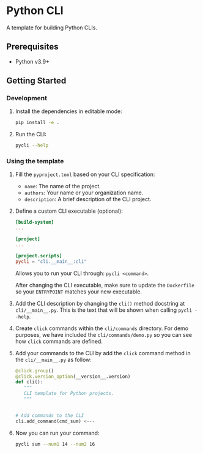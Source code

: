 # Python CLI

A template for building Python CLIs.

## Prerequisites

- Python v3.9+

## Getting Started

### Development

1. Install the dependencies in editable mode:

   ```bash
   pip install -e .
   ```

2. Run the CLI:

   ```bash
   pycli --help
   ```

### Using the template

1. Fill the `pyproject.toml` based on your CLI specification:

   - `name`: The name of the project.
   - `authors`: Your name or your organization name.
   - `description`: A brief description of the CLI project.

2. Define a custom CLI executable (optional):

   ```toml
   [build-system]
   ...

   [project]
   ...

   [project.scripts]
   pycli = "cli.__main__:cli"
   ```

   Allows you to run your CLI through: `pycli <command>`.

   After changing the CLI executable, make sure to update the `Dockerfile` so your `ENTRYPOINT` matches your new executable.

3. Add the CLI description by changing the `cli()` method docstring at `cli/__main__.py`. This is the text that will be shown when calling `pycli --help`.

4. Create `click` commands within the `cli/commands` directory. For demo purposes, we have included the `cli/commands/demo.py` so you can see how `click` commands are defined.

5. Add your commands to the CLI by add the `click` command method in the `cli/__main__.py` as follow:

   ```python
   @click.group()
   @click.version_option(__version__.version)
   def cli():
      """
      CLI template for Python projects.
      """


   # Add commands to the CLI
   cli.add_command(cmd_sum) <---
   ```

6. Now you can run your command:

   ```bash
   pycli sum --num1 14 --num2 16
   ```
